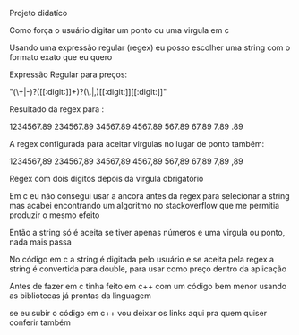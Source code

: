Projeto didatíco

Como força o usuário digitar um ponto ou uma virgula em c

Usando uma expressão regular (regex) eu posso escolher uma string com o formato exato que eu quero

Expressão Regular para preços:

"(\\+|-)?([[:digit:]]+)?(\\.|,)[[:digit:]][[:digit:]]"

Resultado da regex para :

1234567.89
234567.89
34567.89
4567.89
567.89
67.89
7.89
.89

A regex configurada para aceitar virgulas no lugar de ponto também:


1234567,89
234567,89
34567,89
4567,89
567,89
67,89
7,89
,89

Regex com dois dígitos depois da virgula obrigatório

Em c eu não consegui usar a ancora antes da regex para selecionar a string mas acabei encontrando um algoritmo no stackoverflow que me permitia produzir o mesmo efeito

Então a string só é aceita se tiver apenas números e uma virgula ou ponto, nada mais passa

No código em c a string é digitada pelo usuário e se aceita pela regex a string é convertida para double, para usar como preço dentro da aplicação

Antes de fazer em c tinha feito em c++ com um código bem menor usando as bibliotecas já prontas da linguagem 

se eu subir o código em c++ vou deixar os links aqui pra quem quiser conferir também 
